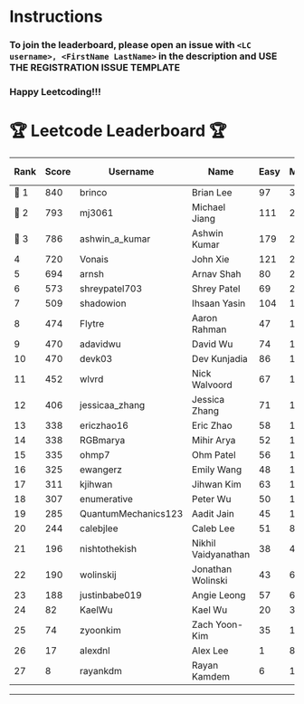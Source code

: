 # Instructions
### To join the leaderboard, please open an issue with `<LC username>, <FirstName LastName>` in the description and USE THE REGISTRATION ISSUE TEMPLATE
### Happy Leetcoding!!!


# 🏆 Leetcode Leaderboard 🏆

| Rank | Score | Username       | Name | Easy | Medium | Hard | Problems Solved |
|------|----------------|-----------------|-------------------|--------------|--------------|--------------|--------------|
| 🥇 1 | 840 | brinco | Brian Lee | 97 | 304 | 45 | 446 |
| 🥈 2 | 793 | mj3061 | Michael Jiang | 111 | 275 | 44 | 430 |
| 🥉 3 | 786 | ashwin_a_kumar | Ashwin Kumar | 179 | 272 | 21 | 472 |
| 4 | 720 | Vonais | John Xie | 121 | 247 | 35 | 403 |
| 5 | 694 | arnsh | Arnav Shah | 80 | 229 | 52 | 361 |
| 6 | 573 | shreypatel703 | Shrey Patel | 69 | 216 | 24 | 309 |
| 7 | 509 | shadowion | Ihsaan Yasin | 104 | 171 | 21 | 296 |
| 8 | 474 | Flytre | Aaron Rahman | 47 | 152 | 41 | 240 |
| 9 | 470 | adavidwu | David Wu | 74 | 156 | 28 | 258 |
| 10 | 470 | devk03 | Dev Kunjadia | 86 | 177 | 10 | 273 |
| 11 | 452 | wlvrd | Nick Walvoord | 67 | 170 | 15 | 252 |
| 12 | 406 | jessicaa_zhang | Jessica Zhang | 71 | 142 | 17 | 230 |
| 13 | 338 | ericzhao16 | Eric Zhao | 58 | 125 | 10 | 193 |
| 14 | 338 | RGBmarya | Mihir Arya | 52 | 110 | 22 | 184 |
| 15 | 335 | ohmp7 | Ohm Patel | 56 | 123 | 11 | 190 |
| 16 | 325 | ewangerz | Emily Wang | 48 | 110 | 19 | 177 |
| 17 | 311 | kjihwan | Jihwan Kim | 63 | 103 | 14 | 180 |
| 18 | 307 | enumerative | Peter Wu | 50 | 109 | 13 | 172 |
| 19 | 285 | QuantumMechanics123 | Aadit Jain | 45 | 105 | 10 | 160 |
| 20 | 244 | calebjlee | Caleb Lee | 51 | 83 | 9 | 143 |
| 21 | 196 | nishtothekish | Nikhil Vaidyanathan | 38 | 40 | 26 | 104 |
| 22 | 190 | wolinskij | Jonathan Wolinski | 43 | 69 | 3 | 115 |
| 23 | 188 | justinbabe019 | Angie Leong | 57 | 61 | 3 | 121 |
| 24 | 82 | KaelWu | Kael Wu | 20 | 31 | 0 | 51 |
| 25 | 74 | zyoonkim | Zach Yoon-Kim | 35 | 18 | 1 | 54 |
| 26 | 17 | alexdnl | Alex Lee | 1 | 8 | 0 | 9 |
| 27 | 8 | rayankdm | Rayan Kamdem | 6 | 1 | 0 | 7 |
---